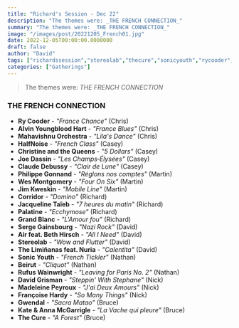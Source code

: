 ```yaml
---
title: "Richard's Session - Dec 22"
description: "The themes were: _THE FRENCH CONNECTION_"
summary: "The themes were: _THE FRENCH CONNECTION_"
image: "/images/post/20221205_French01.jpg"
date: 2022-12-05T00:00:00.0000000
draft: false
author: "David"
tags: ["richardssession","stereolab","thecure","sonicyouth","rycooder","jimkweskin","sergegainsbourg","madeleinepeyroux","beirut","christineandthequeens","kateandannamcgarrigle","gwendal","corridor","palatine","halfnoise","joedassin","grandblanc","davidgrisman","claudedebussy","wesmontgomery","françoisehardy","philippegonnand","jacquelinetaïeb","rufuswainwright","airfeatbethhirsch","alvinyoungbloodhart","mahavishnuorchestra","thelimiñanasfeatnuria"]
categories: ["Gatherings"]
---
```

> The themes were: _THE FRENCH CONNECTION_
### THE FRENCH CONNECTION
- **Ry Cooder** - _"France Chance"_ (Chris)
- **Alvin Youngblood Hart** - _"France Blues"_ (Chris)
- **Mahavishnu Orchestra** - _"Lila's Dance"_ (Chris)
- **HalfNoise** - _"French Class"_ (Casey)
- **Christine and the Queens** - _"5 Dollars"_ (Casey)
- **Joe Dassin** - _"Les Champs‐Élysées"_ (Casey)
- **Claude Debussy** - _"Clair de Lune"_ (Casey)
- **Philippe Gonnand** - _"Réglons nos comptes"_ (Martin)
- **Wes Montgomery** - _"Four On Six"_ (Martin)
- **Jim Kweskin** - _"Mobile Line"_ (Martin)
- **Corridor** - _"Domino"_ (Richard)
- **Jacqueline Taïeb** - _"7 heures du matin"_ (Richard)
- **Palatine** - _"Ecchymose"_ (Richard)
- **Grand Blanc** - _"L'Amour fou"_ (Richard)
- **Serge Gainsbourg** - _"Nazi Rock"_ (David)
- **Air feat. Beth Hirsch** - _"All I Need"_ (David)
- **Stereolab** - _"Wow and Flutter"_ (David)
- **The Limiñanas feat. Nuria** - _"Calentita"_ (David)
- **Sonic Youth** - _"French Tickler"_ (Nathan)
- **Beirut** - _"Cliquot"_ (Nathan)
- **Rufus Wainwright** - _"Leaving for Paris No. 2"_ (Nathan)
- **David Grisman** - _"Steppin' With Stephane"_ (Nick)
- **Madeleine Peyroux** - _"J'ai Deux Amours"_ (Nick)
- **Françoise Hardy** - _"So Many Things"_ (Nick)
- **Gwendal** - _"Sacra Matao"_ (Bruce)
- **Kate & Anna McGarrigle** - _"La Vache qui pleure"_ (Bruce)
- **The Cure** - _"A Forest"_ (Bruce)
